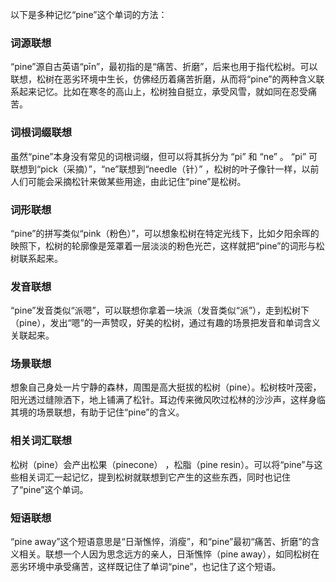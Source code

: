 以下是多种记忆“pine”这个单词的方法：

### 词源联想
“pine”源自古英语“pīn”，最初指的是“痛苦、折磨”，后来也用于指代松树。可以联想，松树在恶劣环境中生长，仿佛经历着痛苦折磨，从而将“pine”的两种含义联系起来记忆。比如在寒冬的高山上，松树独自挺立，承受风雪，就如同在忍受痛苦。

### 词根词缀联想
虽然“pine”本身没有常见的词根词缀，但可以将其拆分为 “pi” 和 “ne” 。 “pi” 可联想到“pick（采摘）”，“ne”联想到“needle（针）” ，松树的叶子像针一样，以前人们可能会采摘松针来做某些用途，由此记住“pine”是松树。 

### 词形联想
“pine”的拼写类似“pink（粉色）”，可以想象松树在特定光线下，比如夕阳余晖的映照下，松树的轮廓像是笼罩着一层淡淡的粉色光芒，这样就把“pine”的词形与松树联系起来。

### 发音联想
“pine”发音类似“派嗯”，可以联想你拿着一块派（发音类似“派”），走到松树下（pine），发出“嗯”的一声赞叹，好美的松树，通过有趣的场景把发音和单词含义关联起来。

### 场景联想
想象自己身处一片宁静的森林，周围是高大挺拔的松树（pine）。松树枝叶茂密，阳光透过缝隙洒下，地上铺满了松针。耳边传来微风吹过松林的沙沙声，这样身临其境的场景联想，有助于记住“pine”的含义。

### 相关词汇联想
松树（pine）会产出松果（pinecone） ，松脂（pine resin）。可以将“pine”与这些相关词汇一起记忆，提到松树就联想到它产生的这些东西，同时也记住了“pine”这个单词。

### 短语联想
“pine away”这个短语意思是“日渐憔悴，消瘦”，和“pine”最初“痛苦、折磨”的含义相关。联想一个人因为思念远方的亲人，日渐憔悴（pine away），如同松树在恶劣环境中承受痛苦，这样既记住了单词“pine”，也记住了这个短语。 